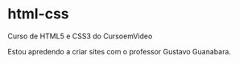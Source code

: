 # html-css
 Curso de HTML5 e CSS3 do CursoemVideo

 Estou apredendo a criar sites com o professor Gustavo Guanabara.
